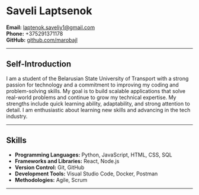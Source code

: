 # Saveli Laptsenok
**Email:** [laptenok.saveliy1@gmail.com](mailto:laptenok.saveliy1@gmail.com)  
**Phone:** +375291371178  
**GitHub:** [github.com/marobajl](https://github.com/marobajl)  

---

## Self-Introduction
I am a student of the Belarusian State University of Transport with a strong passion for technology and a commitment to improving my coding and problem-solving skills. My goal is to build scalable applications that solve real-world problems and continue to grow my technical expertise. My strengths include quick learning ability, adaptability, and strong attention to detail. I am enthusiastic about learning new skills and advancing in the tech industry.

---

## Skills

- **Programming Languages:** Python, JavaScript, HTML, CSS, SQL
- **Frameworks and Libraries:** React, Node.js
- **Version Control:** Git, GitHub
- **Development Tools:** Visual Studio Code, Docker, Postman
- **Methodologies:** Agile, Scrum

---
